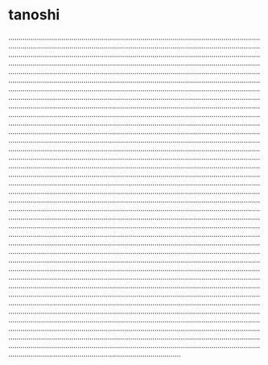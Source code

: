 # tanoshi
.................................................................................................................................................................................................................................................................................................................................................................................................................................................................................................................................................................................................................................................................................................................................................................................................................................................................................................................................................................................................................................................................................................................................................................................................................................................................................................................................................................................................................................................................................................................................................................................................................................................................................................................................................................................................................................................................................................................................................................................................................................................................................................................................................................................................................................................................................................................................................................................................................................................................................................................................................................................................................................................................................................................................................................................................................................................................................................................................................................................................................................................................................................................................................................................................................................................................................................................................................................................................................................................................................................................................................................................................................................................................................................................................................................................................................................................................................................................................................................................................................................................................................................................................................................................................................................................................................................................................................................................................................................................................................................................................................................................................................................................................................................................................................................................................................................................................